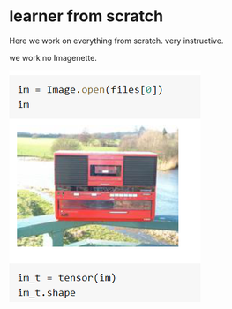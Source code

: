 # learner from scratch

Here we work on everything from scratch. very instructive.

we work no Imagenette.

![imagenette](imagenette.png)